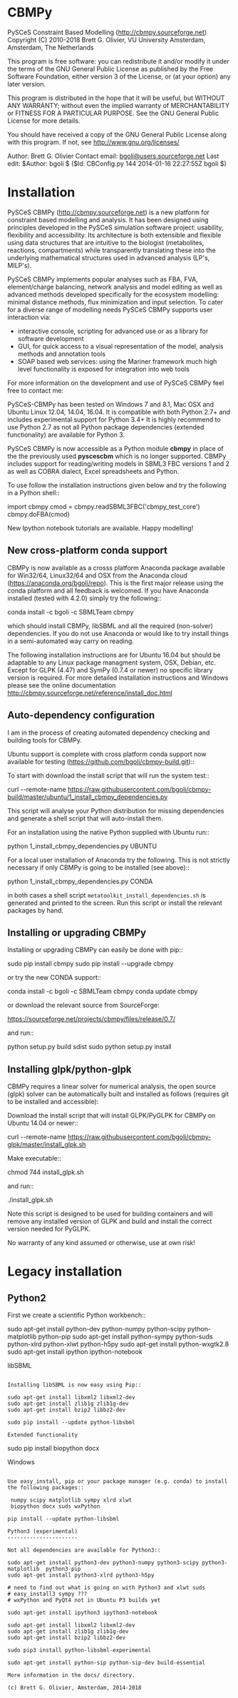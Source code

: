 CBMPy
=====

PySCeS Constraint Based Modelling (http://cbmpy.sourceforge.net)
Copyright (C) 2010-2018 Brett G. Olivier, VU University Amsterdam, Amsterdam, The Netherlands

This program is free software: you can redistribute it and/or modify
it under the terms of the GNU General Public License as published by
the Free Software Foundation, either version 3 of the License, or
(at your option) any later version.

This program is distributed in the hope that it will be useful,
but WITHOUT ANY WARRANTY; without even the implied warranty of
MERCHANTABILITY or FITNESS FOR A PARTICULAR PURPOSE.  See the
GNU General Public License for more details.

You should have received a copy of the GNU General Public License
along with this program.  If not, see <http://www.gnu.org/licenses/>

Author: Brett G. Olivier
Contact email: bgoli@users.sourceforge.net
Last edit: $Author: bgoli $ ($Id: CBConfig.py 144 2014-01-16 22:27:55Z bgoli $)

Installation
============

PySCeS CBMPy (http://cbmpy.sourceforge.net) is a new platform for constraint
based modelling and analysis. It has been designed using principles developed
in the PySCeS simulation software project: usability, flexibility and accessibility.
Its architecture is both extensible and flexible using data structures that are intuitive
to  the biologist (metabolites, reactions, compartments) while transparently translating
these into the underlying mathematical structures used in advanced analysis (LP's, MILP's).

PySCeS CBMPy implements popular analyses such as FBA, FVA, element/charge
balancing, network analysis and model editing as well as advanced methods
developed specifically for the ecosystem modelling: minimal distance methods,
flux minimization and input selection. To cater for a diverse range of modelling
needs PySCeS CBMPy supports user interaction via:

- interactive console, scripting for advanced use or as a library for software development
- GUI, for quick access to a visual representation of the model, analysis methods and annotation tools
- SOAP based web services: using the Mariner framework much high level functionality is exposed for integration into web tools

For more information on the development and use of PySCeS CBMPy feel free to contact me:

PySCeS-CBMPy has been tested on Windows 7 and 8.1, Mac OSX and Ubuntu Linux 12.04, 14.04, 16.04.
It is compatible with both Python 2.7+ and includes experimental support for Python 3.4+ It is highly recommend to use
Python 2.7 as not all Python package dependencies (extended functionality) are available for Python 3.

PySCeS CBMPy is now accessible as a Python module **cbmpy** in place of the the previously used **pyscescbm** which is no longer supported. CBMPy includes support for  reading/writing models in SBML3 FBC versions 1 and 2 as well as COBRA dialect, Excel spreadsheets and Python.

To use follow the installation instructions given below and try the following in a Python shell::

import cbmpy
cmod = cbmpy.readSBML3FBC('cbmpy_test_core')
cbmpy.doFBA(cmod)

New Ipython notebook tutorials are available. Happy modelling!

New cross-platform conda support
--------------------------------

CBMPy is now available as a crosss platform Anaconda package available for Win32/64, Linux32/64 and OSX from the Anaconda cloud (https://anaconda.org/bgoli/repo). This is the first
major release using the conda platform and all feedback is welcomed. If you have Anaconda installed (tested with 4.2.0) simply try the following::

 conda install -c bgoli -c SBMLTeam cbmpy

which should install CBMPy, libSBML and all the required (non-solver) dependencies. If you do not use Anaconda or would
like to try install things in a semi-automated way carry on reading.

The following installation instructions are for Ubuntu 16.04 but should be adaptable to any
Linux package managment system, OSX, Debian, etc. Except for GLPK (4.47) and SymPy (0.7.4 or newer)
no specific library version is required. For more detailed installation instructions and Windows
please see the online documentation http://cbmpy.sourceforge.net/reference/install_doc.html

Auto-dependency configuration
-----------------------------

I am in the process of creating automated dependency checking and building tools for CBMPy.

Ubuntu support is complete with cross platform conda support now available for testing (https://github.com/bgoli/cbmpy-build.git)::

To start with download the install script that will run the system test::

 curl --remote-name https://raw.githubusercontent.com/bgoli/cbmpy-build/master/ubuntu/1_install_cbmpy_dependencies.py

This script will analyse your Python distribution for missing dependencies and generate a shell script that will auto-install them.

For an installation using the native Python supplied with Ubuntu run::

 python 1_install_cbmpy_dependencies.py UBUNTU

For a local user installation of Anaconda try the following. This is not strictly necessary if only CBMPy is going to be installed (see above)::

 python 1_install_cbmpy_dependencies.py CONDA

in both cases a shell script `metatoolkit_install_dependencies.sh` is generated and printed to the screen. Run this script
or install the relevant packages by hand.

Installing or upgrading CBMPy
-----------------------------

Installing or upgrading CBMPy can easily be done with pip::

 sudo pip install cbmpy
 sudo pip install --upgrade cbmpy

or try the new CONDA support::

 conda install -c bgoli -c SBMLTeam cbmpy
 conda update cbmpy

or download the relevant source from SourceForge:

 https://sourceforge.net/projects/cbmpy/files/release/0.7/

and run::

 python setup.py build sdist
 sudo python setup.py install

Installing glpk/python-glpk
---------------------------

CBMPy requires a linear solver for numerical analysis, the open source (glpk) solver can be automatically built and installed as follows (requires git to be installed and accessible):

Download the install script that will install GLPK/PyGLPK for CBMPy on Ubuntu 14.04 or newer::

 curl --remote-name https://raw.githubusercontent.com/bgoli/cbmpy-glpk/master/install_glpk.sh

Make executable::

 chmod 744 install_glpk.sh

and run::

 ./install_glpk.sh

Note this script is designed to be used for building containers and will remove any installed version of GLPK and build and install the correct version needed for PyGLPK.

No warranty of any kind assumed or otherwise, use at own risk!

Legacy installation
===================

Python2
-------

First we create a scientific Python workbench::

sudo apt-get install python-dev python-numpy python-scipy python-matplotlib  python-pip
sudo apt-get install python-sympy python-suds python-xlrd python-xlwt python-h5py
sudo apt-get install python-wxgtk2.8
sudo apt-get install ipython ipython-notebook


libSBML
~~~~~~~

Installing libSBML is now easy using Pip::

sudo apt-get install libxml2 libxml2-dev
sudo apt-get install zlib1g zlib1g-dev
sudo apt-get install bzip2 libbz2-dev

sudo pip install --update python-libsbml

Extended functionality
~~~~~~~~~~~~~~~~~~~~~~

sudo pip install biopython docx

Windows
~~~~~~~

Use easy_install, pip or your package manager (e.g. conda) to install the following packages::

 numpy scipy matplotlib sympy xlrd xlwt
 biopython docx suds wxPython

pip install --update python-libsbml

Python3 (experimental)
----------------------

Not all dependencies are available for Python3::

sudo apt-get install python3-dev python3-numpy python3-scipy python3-matplotlib  python3-pip
sudo apt-get install python3-xlrd python3-h5py

# need to find out what is going on with Python3 and xlwt suds
# easy_install3 sympy ???
# wxPython and PyQt4 not in Ubuntu P3 builds yet

sudo apt-get install ipython3 ipython3-notebook

sudo apt-get install libxml2 libxml2-dev
sudo apt-get install zlib1g zlib1g-dev
sudo apt-get install bzip2 libbz2-dev

sudo pip3 install python-libsbml-experimental

sudo apt-get install python-sip python-sip-dev build-essential

More information in the docs/ directory.

(c) Brett G. Olivier, Amsterdam, 2014-2018
